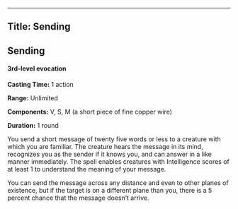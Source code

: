 -------------------------
Title: Sending
-------------------------

## Sending

#### 3rd-level evocation


**Casting Time:** 1 action

**Range:** Unlimited

**Components:** V, S, M (a short piece of fine copper
wire)

**Duration:** 1 round


You send a short message of twenty five words or less to a creature
with which you are familiar. The creature hears the message in its mind,
recognizes you as the sender if it knows you, and can answer in a like
manner immediately. The spell enables creatures with Intelligence scores
of at least 1 to understand the meaning of your message.

You can send the message across any distance and even to other planes of
existence, but if the target is on a different plane than you, there is
a 5 percent chance that the message doesn’t arrive.


